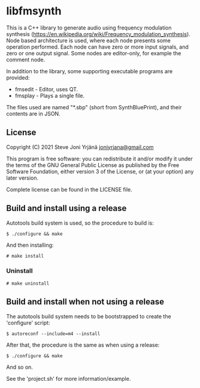 # libfmsynth
This is a C++ library to generate audio using frequency modulation synthesis (https://en.wikipedia.org/wiki/Frequency_modulation_synthesis). Node based architecture is used, where each node presents some operation performed. Each node can have zero or more input signals, and zero or one output signal. Some nodes are editor-only, for example the comment node.

In addition to the library, some supporting executable programs are provided:
* fmsedit - Editor, uses QT.
* fmsplay - Plays a single file.

The files used are named "*.sbp" (short from SynthBluePrint), and their contents are in JSON.


## License
Copyright (C) 2021  Steve Joni Yrjänä <joniyrjana@gmail.com>

This program is free software: you can redistribute it and/or modify
it under the terms of the GNU General Public License as published by
the Free Software Foundation, either version 3 of the License, or
(at your option) any later version.

Complete license can be found in the LICENSE file.


## Build and install using a release
Autotools build system is used, so the procedure to build is:
```
$ ./configure && make
```
And then installing:
```
# make install
```
### Uninstall
```
# make uninstall
```


## Build and install when not using a release
The autotools build system needs to be bootstrapped to create the 'configure' script:
```
$ autoreconf --include=m4 --install
```
After that, the procedure is the same as when using a release:
```
$ ./configure && make
```
And so on.

See the 'project.sh' for more information/example.
